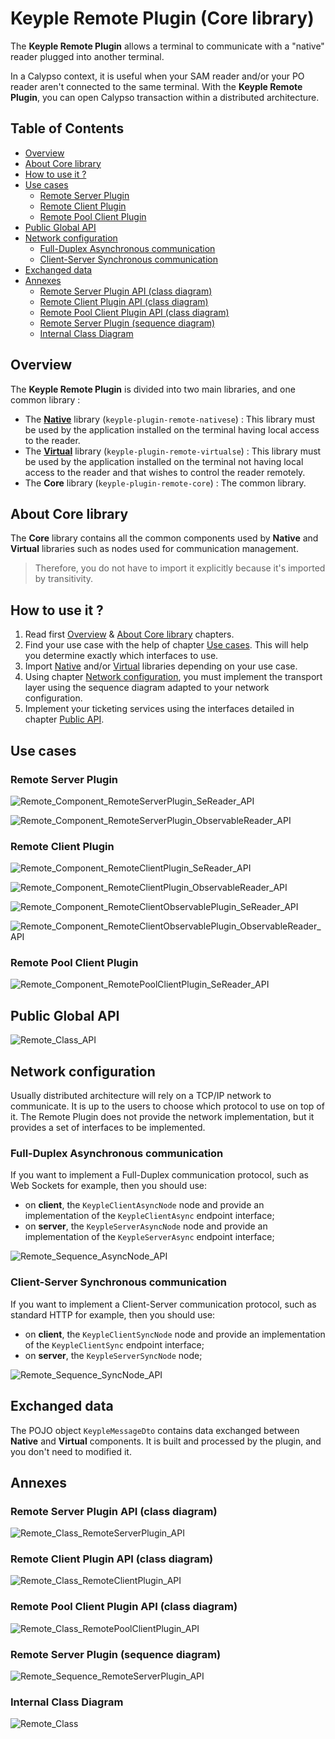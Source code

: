 # Keyple Remote Plugin (Core library)

The **Keyple Remote Plugin** allows a terminal to communicate with a "native" reader plugged into another terminal.

In a Calypso context, it is useful when your SAM reader and/or your PO reader aren't connected to the same terminal. With the **Keyple Remote Plugin**, you can open Calypso transaction within a distributed architecture.

## Table of Contents

* [Overview](#overview)
* [About Core library](#about-core-library)
* [How to use it ?](#how-to-use-it-)
* [Use cases](#use-cases)
    * [Remote Server Plugin](#remote-server-plugin)
    * [Remote Client Plugin](#remote-client-plugin)
    * [Remote Pool Client Plugin](#remote-pool-client-plugin)
* [Public Global API](#public-global-api)
* [Network configuration](#network-configuration)
    * [Full-Duplex Asynchronous communication](#full-duplex-asynchronous-communication)
    * [Client-Server Synchronous communication](#client-server-synchronous-communication)
* [Exchanged data](#exchanged-data)
* [Annexes](#annexes)
    * [Remote Server Plugin API (class diagram)](#remote-server-plugin-api-class-diagram)
    * [Remote Client Plugin API (class diagram)](#remote-client-plugin-api-class-diagram)
    * [Remote Pool Client Plugin API (class diagram)](#remote-pool-client-plugin-api-class-diagram)
    * [Remote Server Plugin (sequence diagram)](#remote-server-plugin-sequence-diagram)
    * [Internal Class Diagram](#internal-class-diagram)

## Overview

The **Keyple Remote Plugin** is divided into two main libraries, and one common library :
* The **[Native](../native/README.md)** library (`keyple-plugin-remote-nativese`) : This library must be used by the application installed on the terminal having local access to the reader.
* The **[Virtual](../virtual/README.md)** library (`keyple-plugin-remote-virtualse`) : This library must be used by the application installed on the terminal not having local access to the reader and that wishes to control the reader remotely.
* The **Core** library (`keyple-plugin-remote-core`) : The common library.

## About Core library

The **Core** library contains all the common components used by **Native** and **Virtual** libraries such as nodes used for communication management.

> Therefore, you do not have to import it explicitly because it's imported by transitivity.

## How to use it ?

1. Read first [Overview](#overview) & [About Core library](#about-core-library) chapters.
2. Find your use case with the help of chapter [Use cases](#use-cases). This will help you determine exactly which interfaces to use.
3. Import [Native](../native/README.md) and/or [Virtual](../virtual/README.md) libraries depending on your use case.
4. Using chapter [Network configuration](#network-configuration), you must implement the transport layer using the sequence diagram adapted to your network configuration.
5. Implement your ticketing services using the interfaces detailed in chapter [Public API](#annexes).

## Use cases

### Remote Server Plugin

![Remote_Component_RemoteServerPlugin_SeReader_API](../../../../../docs/img/remote/component/Remote_Component_RemoteServerPlugin_SeReader_API.svg)

![Remote_Component_RemoteServerPlugin_ObservableReader_API](../../../../../docs/img/remote/component/Remote_Component_RemoteServerPlugin_ObservableReader_API.svg)

### Remote Client Plugin

![Remote_Component_RemoteClientPlugin_SeReader_API](../../../../../docs/img/remote/component/Remote_Component_RemoteClientPlugin_SeReader_API.svg)

![Remote_Component_RemoteClientPlugin_ObservableReader_API](../../../../../docs/img/remote/component/Remote_Component_RemoteClientPlugin_ObservableReader_API.svg)

![Remote_Component_RemoteClientObservablePlugin_SeReader_API](../../../../../docs/img/remote/component/Remote_Component_RemoteClientObservablePlugin_SeReader_API.svg)

![Remote_Component_RemoteClientObservablePlugin_ObservableReader_API](../../../../../docs/img/remote/component/Remote_Component_RemoteClientObservablePlugin_ObservableReader_API.svg)

### Remote Pool Client Plugin

![Remote_Component_RemotePoolClientPlugin_SeReader_API](../../../../../docs/img/remote/component/Remote_Component_RemotePoolClientPlugin_SeReader_API.svg)

## Public Global API

![Remote_Class_API](../../../../../docs/img/remote/class/Remote_Class_API.svg)

## Network configuration

Usually distributed architecture will rely on a TCP/IP network to communicate. It is up to the users to choose which protocol to use on top of it. The Remote Plugin does not provide the network implementation, but it provides a set of interfaces to be implemented.

### Full-Duplex Asynchronous communication

If you want to implement a Full-Duplex communication protocol, such as Web Sockets for example, then you should use:
* on **client**, the `KeypleClientAsyncNode` node and provide an implementation of the `KeypleClientAsync` endpoint interface;
* on **server**, the `KeypleServerAsyncNode` node and provide an implementation of the `KeypleServerAsync` endpoint interface;

![Remote_Sequence_AsyncNode_API](../../../../../docs/img/remote/sequence/Remote_Sequence_AsyncNode_API.svg)

### Client-Server Synchronous communication

If you want to implement a Client-Server communication protocol, such as standard HTTP for example, then you should use:
* on **client**, the `KeypleClientSyncNode` node and provide an implementation of the `KeypleClientSync` endpoint interface;
* on **server**, the `KeypleServerSyncNode` node;

![Remote_Sequence_SyncNode_API](../../../../../docs/img/remote/sequence/Remote_Sequence_SyncNode_API.svg)

## Exchanged data

The POJO object `KeypleMessageDto` contains data exchanged between **Native** and **Virtual** components. It is built and processed by the plugin, and you don't need to modified it.

## Annexes

### Remote Server Plugin API (class diagram)

![Remote_Class_RemoteServerPlugin_API](../../../../../docs/img/remote/class/Remote_Class_RemoteServerPlugin_API.svg)

### Remote Client Plugin API (class diagram)

![Remote_Class_RemoteClientPlugin_API](../../../../../docs/img/remote/class/Remote_Class_RemoteClientPlugin_API.svg)

### Remote Pool Client Plugin API (class diagram)

![Remote_Class_RemotePoolClientPlugin_API](../../../../../docs/img/remote/class/Remote_Class_RemotePoolClientPlugin_API.svg)

### Remote Server Plugin (sequence diagram)

![Remote_Sequence_RemoteServerPlugin_API](../../../../../docs/img/remote/sequence/Remote_Sequence_RemoteServerPlugin_API.svg)

### Internal Class Diagram

![Remote_Class](../../../../../docs/img/remote/class/impl/Remote_Class.svg)
